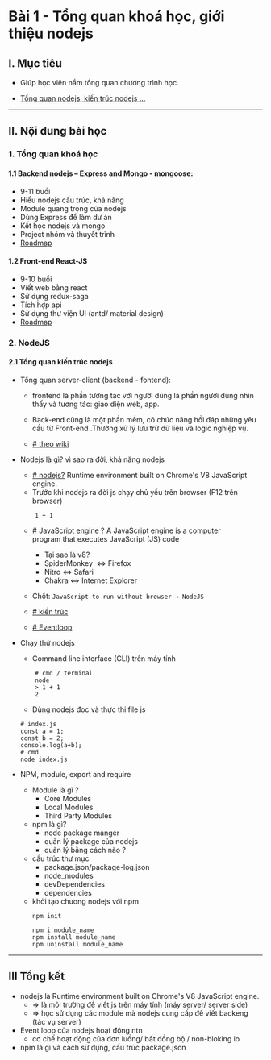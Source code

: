 # Bài 1 - Tổng quan khoá học, giới thiệu nodejs

## I. Mục tiêu

 *  Giúp học viên nắm tổng quan chương trình học.

 * [Tổng quan nodejs, kiến trúc nodejs ...](###1._NodeJS)
------
## II. Nội dung bài học 

### 1. Tổng quan khoá học 
#### 1.1 Backend nodejs – Express and Mongo - mongoose:
- 9-11 buổi 
- Hiểu nodejs cấu trúc, khả năng
- Module quang trọng của nodejs
- Dùng Express để làm dư án
- Kết học nodejs và mongo
- Project nhóm và thuyết trình
- [Roadmap](https://github.com/aliyr/Nodejs-Developer-Roadmap/blob/master/ReadMe.md)

#### 1.2 Front-end React-JS
- 9-10 buổi
- Viết web bằng react
- Sử dụng redux-saga
- Tích hợp api
- Sử dụng thư viện UI (antd/ material design)
- [Roadmap](https://github.com/adam-golab/react-developer-roadmap)

### 2. NodeJS

#### 2.1 Tổng quan kiến trúc nodejs

- Tổng quan server-client (backend - fontend): 
    *  frontend là phần tương tác với người dùng là phần người dùng nhìn thấy và tương tác: giao diện web, app.

    * Back-end cũng là một phần mềm, có chức năng hồi đáp những yêu cầu từ Front-end .Thường xử lý lưu trữ dữ liệu và logic nghiệp vụ.

    * [# theo wiki](https://en.wikipedia.org/wiki/Front_end_and_back_end)

- Nodejs là gì? vì sao ra đời, khả năng nodejs 

    * [# nodejs?](https://nodejs.org/en/) Runtime environment built on Chrome's V8 JavaScript engine.
    * Trước khi nodejs ra đời js chạy chủ yếu trên browser (F12 trên browser)
    ```
        1 + 1
    ```
    * [# JavaScript engine ?](https://www.youtube.com/watch?v=p-iiEDtpy6I
) A JavaScript engine is a computer program that executes JavaScript (JS) code
        * Tại sao là v8?
        * SpiderMonkey  <=> Firefox
        * Nitro <=> Safari
        * Chakra <=> Internet Explorer 

    * Chốt:  ````JavaScript to run without browser → NodeJS ````
    * [# kiến trúc](https://blog.usejournal.com/nodejs-architecture-concurrency-model-f71da5f53d1d
)
    * [# Eventloop](https://www.youtube.com/watch?v=8aGhZQkoFbQ)
    
- Chạy thử nodejs 
    - Command line interface (CLI) trên máy tính
    ```
        # cmd / terminal
        node
        > 1 + 1
        2
    ```
    - Dùng nodejs đọc và thực thi file js
    ```
    # index.js
    const a = 1;
    const b = 2;
    console.log(a+b);
    # cmd
    node index.js
    ```
- NPM, module, export and require
    - Module là gì ? 
        * Core Modules
        * Local Modules
        * Third Party Modules
    - npm là gì?
        * node package manger 
        * quản lý package của nodejs
        * quản lý bằng cách nào ?
    - cấu trúc thư mục
        * package.json/package-log.json
        * node_modules
        * devDependencies
        * dependencies
    - khởi tạo chương nodejs với npm
        ``` 
        npm init 

        npm i module_name
        npm install module_name
        npm uninstall module_name
        ```

-------
## III Tổng kết
- nodejs là Runtime environment built on Chrome's V8 JavaScript engine.
    -  => là môi trường để viết js trên máy tính (máy server/ server side)
    - => học sử dụng các module mà nodejs cung cấp để viết backeng (tác vụ server)
- Event loop của nodejs hoạt động ntn
    - cơ chế hoạt động của đơn luồng/ bất đồng bộ / non-bloking io
- npm là gì và cách sử dụng, cấu trúc package.json
